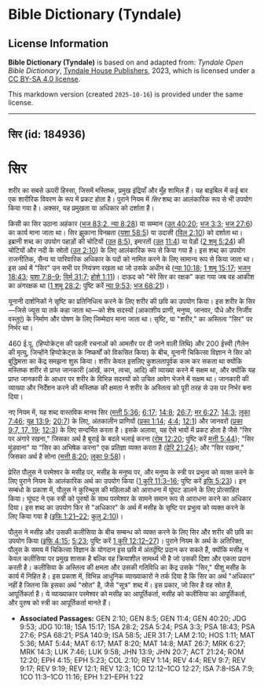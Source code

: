 # Bible Dictionary (Tyndale)

## License Information

**Bible Dictionary (Tyndale)** is based on and adapted from: _Tyndale Open Bible Dictionary_, [Tyndale House Publishers](https://tyndaleopenresources.com/), 2023, which is licensed under a [CC BY-SA 4.0 license](https://creativecommons.org/licenses/by-sa/4.0/legalcode.en).

This markdown version (created `2025-10-16`) is provided under the same license.



--------------------------------

## सिर (id: 184936)

सिर
===

शरीर का सबसे ऊपरी हिस्सा, जिसमें मस्तिष्क, प्रमुख इंद्रियाँ और मुँह शामिल हैं। यह बाइबिल में कई बार एक शारीरिक विवरण के रूप में प्रकट होता है। पुराने नियम में *सिर* शब्द का आलंकारिक रूप से भी उपयोग किया गया है। अक्सर, यह प्रमुखता या अधिकार को दर्शाता है।

किसी का सिर उठाना अहंकार ([भज 83:2](https://ref.ly/Ps83:2)[, न्या 8:28](https://ref.ly/Judg8:28)) या सम्मान ([उत 40:20](https://ref.ly/Gen40:20); [भज 3:3](https://ref.ly/Ps3:3); [भज 27:6](https://ref.ly/Ps27:6)) का कार्य माना जाता था। सिर झुकाना विनम्रता ([यशा 58:5](https://ref.ly/Isa58:5)) या उदासी ([विल 2:10](https://ref.ly/Lam2:10)) को दर्शाता था। इब्रानी शब्द का उपयोग पहाड़ों की चोटियों ([उत](https://ref.ly/Gen40:20) [8:5](https://ref.ly/Gen8:5)), इमारतों ([उत](https://ref.ly/Gen40:20) [11:4](https://ref.ly/Gen11:4)) या पेड़ों ([2 शमू 5:24](https://ref.ly/2Sam5:24)) की चोटियों और नदी के स्रोतों ([उत 2:10](https://ref.ly/Gen2:10)) के लिए आलंकारिक रूप से किया गया है। इस शब्द का उपयोग राजनीतिक, सैन्य या पारिवारिक अधिकार के पदों को नामित करने के लिए सामान्य रूप से किया जाता था। इस अर्थ में "सिर" उन सभी पर नियंत्रण रखता था जो उसके अधीन थे ([न्या 10:18](https://ref.ly/Judg10:18); [1 शमू 15:17](https://ref.ly/1Sam15:17); [भजन 18:43](https://ref.ly/Ps18:43); [यशा 7:8–9](https://ref.ly/Isa7:8-Isa7:9); [यिर्म 31:7](https://ref.ly/Jer31:7); [होशे 1:11](https://ref.ly/Hos1:11))। दाऊद को "मेरे सिर का रक्षक" कहा गया जब वह आकीश का अंगरक्षक था ([1 शमू 28:2](https://ref.ly/1Sam28:2); पुष्टि करें [न्या 9:53](https://ref.ly/Judg9:53); [भज 68:21](https://ref.ly/Ps68:21))। 

यूनानी दार्शनिकों ने सृष्टि का प्रतिनिधित्व करने के लिए शरीर की छवि का उपयोग किया। इस शरीर के सिर—जिसे ज्यूस या तर्क कहा जाता था—को शेष सदस्यों (आकाशीय प्राणी, मनुष्य, जानवर, पौधे और निर्जीव वस्तुएं) के निर्माण और पोषण के लिए जिम्मेदार माना जाता था। सृष्टि, या "शरीर," का अस्तित्व "सिर" पर निर्भर था।

460 ई.पू. (हिप्पोक्रेट्स की पहली रचनाओं को आमतौर पर दी जाने वाली तिथि) और 200 ईस्वी (गैलेन की मृत्यु, जिन्होंने हिप्पोक्रेट्स के निष्कर्षों को विकसित किया) के बीच, यूनानी चिकित्सा विज्ञान ने सिर को बुद्धिमत्ता का केंद्र समझना शुरू किया। शरीर केवल इसलिए कुशलतापूर्वक काम कर सकता था क्योंकि मस्तिष्क शरीर से प्राप्त जानकारी (आंखें, कान, त्वचा, आदि) की व्याख्या करने में सक्षम था, और क्योंकि यह प्राप्त जानकारी के आधार पर शरीर के विभिन्न सदस्यों को उचित आवेग भेजने में सक्षम था। जानकारी की व्याख्या और निर्देशन करने की मस्तिष्क की क्षमता ने शरीर के अस्तित्व को पूरी तरह से उस पर निर्भर बना दिया।

नए नियम में, यह शब्द वास्तविक मानव सिर ([मत्ती 5:36](https://ref.ly/Matt5:36); [6:17](https://ref.ly/Matt6:17); [14:8](https://ref.ly/Matt14:8); [26:7](https://ref.ly/Matt26:7); [मर 6:27](https://ref.ly/Mark6:27); [14:3](https://ref.ly/Mark14:3); [लूका 7:46](https://ref.ly/Luke7:46); [यूह 13:9](https://ref.ly/John13:9); [20:7](https://ref.ly/John20:7)) के लिए, अंतकालीन प्राणियों ([प्रका 1:14](https://ref.ly/Rev1:14); [4:4](https://ref.ly/Rev4:4); [12:1](https://ref.ly/Rev12:1)) और जानवरों ([प्रका 9:7, 17, 19](https://ref.ly/Rev9:7,Rev9:17,Rev9:19); [12:3](https://ref.ly/Rev12:3)) के लिए सन्दर्भित करता है। इसके अलावा, यह ऐसे भावों में प्रकट होता है जैसे "सिर पर अंगारे रखना," जिसका अर्थ है बुराई के बदले भलाई करना ([रोम 12:20](https://ref.ly/Rom12:20); पुष्टि करें [मत्ती 5:44](https://ref.ly/Matt5:44)); "सिर मुंडवाना" या "सिर का अभिषेक करना" एक प्रतिज्ञा व्यक्त करता है ([प्रेरि 21:24](https://ref.ly/Acts21:24)); और "सिर रखना," जिसका अर्थ है सोना ([मत्ती 8:20](https://ref.ly/Matt8:20); [लूका 9:58](https://ref.ly/Luke9:58))।

प्रेरित पौलुस ने परमेश्वर के मसीह पर, मसीह के मनुष्य पर, और मनुष्य के स्त्री पर प्रभुत्व को व्यक्त करने के लिए पुराने नियम के आलंकारिक अर्थ का उपयोग किया ([1 कुरि 11:3–16](https://ref.ly/1Cor11:3-1Cor11:16); पुष्टि करें [इफि 5:23](https://ref.ly/Eph5:23))। इन सम्बंधो के प्रकाश में, पौलुस ने कुरिन्थुस की महिलाओं को आराधना में घूंघट डालने के लिए प्रोत्साहित किया। घूंघट ने एक स्त्री को पुरुषों के साथ परमेश्वर के सामने समान रूप से आराधना करने का अधिकार दिया। इस शब्द का उपयोग फिर से "अधिकार" के अर्थ में मसीह के सृष्टि पर प्रभुत्व को व्यक्त करने के लिए किया गया है ([इफि 1:21–22](https://ref.ly/Eph1:21-Eph1:22); [कुलु 2:10](https://ref.ly/Col2:10))।

पौलुस ने मसीह और उसकी कलीसिया के बीच सम्बन्ध को व्यक्त करने के लिए सिर और शरीर की छवि का उपयोग किया ([इफि 4:15](https://ref.ly/Eph4:15); [5:23](https://ref.ly/Eph5:23); पुष्टि करें [1 कुरि 12:12–27](https://ref.ly/1Cor12:12-1Cor12:27))। पुराने नियम के अर्थ के अतिरिक्त, पौलुस के समय में चिकित्सा विज्ञान के योगदान इस छवि में अंतर्दृष्टि प्रदान कर सकते हैं, क्योंकि मसीह न केवल कलीसिया पर प्रमुख शासक है बल्कि वह क्रियाशील सामर्थ्य भी है जो उसकी दिशा और एकता प्रदान करती है। कलीसिया के अस्तित्व की क्षमता और उसकी गतिविधि का केंद्र उसके "सिर," यीशु मसीह के कार्य में निहित है। इस प्रकाश में, विभिन्न आधुनिक व्याख्याकारों ने तर्क दिया है कि सिर का अर्थ "अधिकार" नहीं है जितना कि इसका अर्थ "स्रोत" है, जैसे "सूत्र" शब्द में। इस प्रकार, जो सिर है वह स्रोत है, आपूर्तिकर्ता है। ये व्याख्याकार परमेश्वर को मसीह का आपूर्तिकर्ता, मसीह को कलीसिया का आपूर्तिकर्ता, और पुरुष को स्त्री का आपूर्तिकर्ता मानते हैं।

* **Associated Passages:** GEN 2:10; GEN 8:5; GEN 11:4; GEN 40:20; JDG 9:53; JDG 10:18; 1SA 15:17; 1SA 28:2; 2SA 5:24; PSA 3:3; PSA 18:43; PSA 27:6; PSA 68:21; PSA 140:9; ISA 58:5; JER 31:7; LAM 2:10; HOS 1:11; MAT 5:36; MAT 5:44; MAT 6:17; MAT 8:20; MAT 14:8; MAT 26:7; MRK 6:27; MRK 14:3; LUK 7:46; LUK 9:58; JHN 13:9; JHN 20:7; ACT 21:24; ROM 12:20; EPH 4:15; EPH 5:23; COL 2:10; REV 1:14; REV 4:4; REV 9:7; REV 9:17; REV 9:19; REV 12:1; REV 12:3; 1CO 12:12–1CO 12:27; ISA 7:8–ISA 7:9; 1CO 11:3–1CO 11:16; EPH 1:21–EPH 1:22

